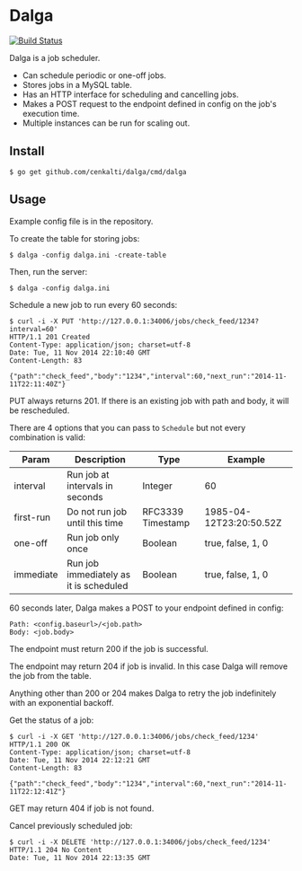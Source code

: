 Dalga
=====

[![Build Status](https://travis-ci.org/cenkalti/dalga.png)](https://travis-ci.org/cenkalti/dalga)

Dalga is a job scheduler.

- Can schedule periodic or one-off jobs.
- Stores jobs in a MySQL table.
- Has an HTTP interface for scheduling and cancelling jobs.
- Makes a POST request to the endpoint defined in config on the job's execution time.
- Multiple instances can be run for scaling out.

Install
-------

    $ go get github.com/cenkalti/dalga/cmd/dalga

Usage
-----

Example config file is in the repository.

To create the table for storing jobs:

    $ dalga -config dalga.ini -create-table

Then, run the server:

    $ dalga -config dalga.ini

Schedule a new job to run every 60 seconds:

    $ curl -i -X PUT 'http://127.0.0.1:34006/jobs/check_feed/1234?interval=60'
    HTTP/1.1 201 Created
    Content-Type: application/json; charset=utf-8
    Date: Tue, 11 Nov 2014 22:10:40 GMT
    Content-Length: 83

    {"path":"check_feed","body":"1234","interval":60,"next_run":"2014-11-11T22:11:40Z"}

PUT always returns 201. If there is an existing job with path and body, it will be rescheduled.

There are 4 options that you can pass to `Schedule` but not every combination is valid:

| Param     | Description                            | Type              | Example                 |
| -----     | -----------                            | ----              | -------                 |
| interval  | Run job at intervals in seconds        | Integer           | 60                      |
| first-run | Do not run job until this time         | RFC3339 Timestamp | 1985-04-12T23:20:50.52Z |
| one-off   | Run job only once                      | Boolean           | true, false, 1, 0       |
| immediate | Run job immediately as it is scheduled | Boolean           | true, false, 1, 0       |

60 seconds later, Dalga makes a POST to your endpoint defined in config:

    Path: <config.baseurl>/<job.path>
    Body: <job.body>

The endpoint must return 200 if the job is successful.

The endpoint may return 204 if job is invalid. In this case Dalga will remove the job from the table.

Anything other than 200 or 204 makes Dalga to retry the job indefinitely with an exponential backoff.

Get the status of a job:

    $ curl -i -X GET 'http://127.0.0.1:34006/jobs/check_feed/1234'
    HTTP/1.1 200 OK
    Content-Type: application/json; charset=utf-8
    Date: Tue, 11 Nov 2014 22:12:21 GMT
    Content-Length: 83

    {"path":"check_feed","body":"1234","interval":60,"next_run":"2014-11-11T22:12:41Z"}

GET may return 404 if job is not found.

Cancel previously scheduled job:

    $ curl -i -X DELETE 'http://127.0.0.1:34006/jobs/check_feed/1234'
    HTTP/1.1 204 No Content
    Date: Tue, 11 Nov 2014 22:13:35 GMT
